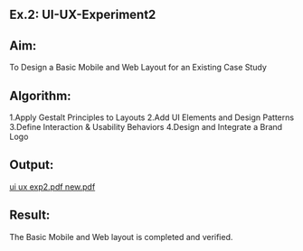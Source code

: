 ## Ex.2: UI-UX-Experiment2

## Aim:
To Design a Basic Mobile and Web Layout for an Existing Case Study

## Algorithm:
1.Apply Gestalt Principles to Layouts
2.Add UI Elements and Design Patterns
3.Define Interaction & Usability Behaviors
4.Design and Integrate a Brand Logo
## Output:
[ui ux exp2.pdf new.pdf](https://github.com/user-attachments/files/20534202/ui.ux.exp2.pdf.new.pdf)

## Result:
The Basic Mobile and Web layout is completed and verified.
